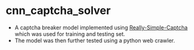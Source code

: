# cnn_captcha_solver
- A captcha breaker model implemented using  [Really-Simple-Captcha](https://wordpress.org/plugins/really-simple-captcha/) which was used for training and testing set.
- The model was then further tested using a python web crawler.
